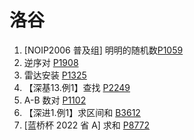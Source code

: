 # 洛谷

1.  [NOIP2006 普及组] 明明的随机数[P1059](./problem/P1059.md)
2. 逆序对 [P1908](./problem/P1908.md)
3. 雷达安装 [P1325](./problem/P1325.md)
4. 【深基13.例1】查找 [P2249](./problem/P2249.md)
5. A-B 数对 [P1102](./problem/P1102.md)
6. 【深进1.例1】求区间和 [B3612](./problem/B3612.md)
7. [蓝桥杯 2022 省 A] 求和 [P8772](./problem/P8772.md)